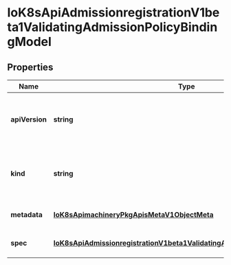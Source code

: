 # IoK8sApiAdmissionregistrationV1beta1ValidatingAdmissionPolicyBindingModel

## Properties

Name | Type | Description | Notes
------------ | ------------- | ------------- | -------------
**apiVersion** | **string** | APIVersion defines the versioned schema of this representation of an object. Servers should convert recognized schemas to the latest internal value, and may reject unrecognized values. More info: https://git.k8s.io/community/contributors/devel/sig-architecture/api-conventions.md#resources | [optional] [default to undefined]
**kind** | **string** | Kind is a string value representing the REST resource this object represents. Servers may infer this from the endpoint the client submits requests to. Cannot be updated. In CamelCase. More info: https://git.k8s.io/community/contributors/devel/sig-architecture/api-conventions.md#types-kinds | [optional] [default to undefined]
**metadata** | [**IoK8sApimachineryPkgApisMetaV1ObjectMeta**](IoK8sApimachineryPkgApisMetaV1ObjectMeta.md) |  | [optional] [default to undefined]
**spec** | [**IoK8sApiAdmissionregistrationV1beta1ValidatingAdmissionPolicyBindingSpec**](IoK8sApiAdmissionregistrationV1beta1ValidatingAdmissionPolicyBindingSpec.md) |  | [optional] [default to undefined]


